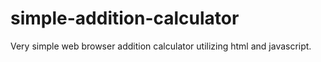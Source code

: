 # simple-addition-calculator
Very simple web browser addition calculator utilizing html and javascript.

